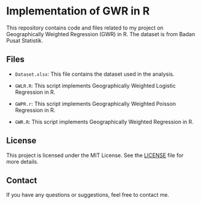 # Implementation of GWR in R

This repository contains code and files related to my project on Geographically Weighted Regression (GWR) in R.
The dataset is from Badan Pusat Statistik.

## Files

- `Dataset.xlsx`: This file contains the dataset used in the analysis.

- `GWLR.R`: This script implements Geographically Weighted Logistic Regression in R. 

- `GWPR.r`: This script implements Geographically Weighted Poisson Regression in R.

- `GWR.R`: This script implements Geographically Weighted Regression in R. 

## License

This project is licensed under the MIT License. See the [LICENSE](LICENSE) file for more details.

## Contact

If you have any questions or suggestions, feel free to contact me.

